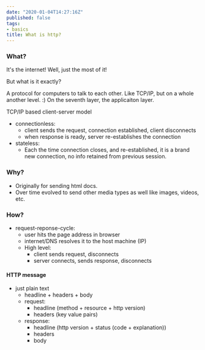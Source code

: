 ```yaml
---
date: "2020-01-04T14:27:16Z"
published: false
tags:
- basics
title: What is http?
---
```


### What?

It's the internet! Well, just the most of it! 

But what is it exactly?

A protocol for computers to talk to each other. Like TCP/IP, but on a whole
another level. :) On the seventh layer, the applicaiton layer.

TCP/IP based
client-server model

* connectionless:
    - client sends the request, connection established, client disconnects
    - when response is ready, server re-establishes the connection
* stateless:
    - Each the time connection closes, and re-established, it is a brand new
        connection, no info retained from previous session. 

### Why?
* Originally for sending html docs.
* Over time evolved to send other media types as well like images, videos,
        etc.

### How?

* request-reponse-cycle: 
    - user hits the page address in browser
    - internet/DNS resolves it to the host machine (IP)
    - High level:
        - client sends request, disconnects
        - server connects, sends response, disconnects

#### HTTP message
* just plain text
    - headline + headers + body
    - request: 
        - headline (method + resource + http version)
        - headers (key value pairs)
    - response: 
        - headline (http version + status (code + explanation))
        - headers
        - body
